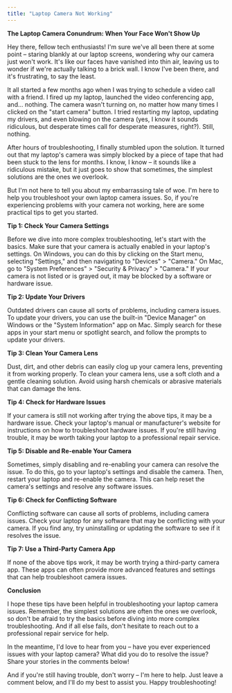 ```yaml
---
title: "Laptop Camera Not Working"
---
```


**The Laptop Camera Conundrum: When Your Face Won't Show Up**

Hey there, fellow tech enthusiasts! I'm sure we've all been there at some point – staring blankly at our laptop screens, wondering why our camera just won't work. It's like our faces have vanished into thin air, leaving us to wonder if we're actually talking to a brick wall. I know I've been there, and it's frustrating, to say the least.

It all started a few months ago when I was trying to schedule a video call with a friend. I fired up my laptop, launched the video conferencing app, and... nothing. The camera wasn't turning on, no matter how many times I clicked on the "start camera" button. I tried restarting my laptop, updating my drivers, and even blowing on the camera (yes, I know it sounds ridiculous, but desperate times call for desperate measures, right?). Still, nothing.

After hours of troubleshooting, I finally stumbled upon the solution. It turned out that my laptop's camera was simply blocked by a piece of tape that had been stuck to the lens for months. I know, I know – it sounds like a ridiculous mistake, but it just goes to show that sometimes, the simplest solutions are the ones we overlook.

But I'm not here to tell you about my embarrassing tale of woe. I'm here to help you troubleshoot your own laptop camera issues. So, if you're experiencing problems with your camera not working, here are some practical tips to get you started.

**Tip 1: Check Your Camera Settings**

Before we dive into more complex troubleshooting, let's start with the basics. Make sure that your camera is actually enabled in your laptop's settings. On Windows, you can do this by clicking on the Start menu, selecting "Settings," and then navigating to "Devices" > "Camera." On Mac, go to "System Preferences" > "Security & Privacy" > "Camera." If your camera is not listed or is grayed out, it may be blocked by a software or hardware issue.

**Tip 2: Update Your Drivers**

Outdated drivers can cause all sorts of problems, including camera issues. To update your drivers, you can use the built-in "Device Manager" on Windows or the "System Information" app on Mac. Simply search for these apps in your start menu or spotlight search, and follow the prompts to update your drivers.

**Tip 3: Clean Your Camera Lens**

Dust, dirt, and other debris can easily clog up your camera lens, preventing it from working properly. To clean your camera lens, use a soft cloth and a gentle cleaning solution. Avoid using harsh chemicals or abrasive materials that can damage the lens.

**Tip 4: Check for Hardware Issues**

If your camera is still not working after trying the above tips, it may be a hardware issue. Check your laptop's manual or manufacturer's website for instructions on how to troubleshoot hardware issues. If you're still having trouble, it may be worth taking your laptop to a professional repair service.

**Tip 5: Disable and Re-enable Your Camera**

Sometimes, simply disabling and re-enabling your camera can resolve the issue. To do this, go to your laptop's settings and disable the camera. Then, restart your laptop and re-enable the camera. This can help reset the camera's settings and resolve any software issues.

**Tip 6: Check for Conflicting Software**

Conflicting software can cause all sorts of problems, including camera issues. Check your laptop for any software that may be conflicting with your camera. If you find any, try uninstalling or updating the software to see if it resolves the issue.

**Tip 7: Use a Third-Party Camera App**

If none of the above tips work, it may be worth trying a third-party camera app. These apps can often provide more advanced features and settings that can help troubleshoot camera issues.

**Conclusion**

I hope these tips have been helpful in troubleshooting your laptop camera issues. Remember, the simplest solutions are often the ones we overlook, so don't be afraid to try the basics before diving into more complex troubleshooting. And if all else fails, don't hesitate to reach out to a professional repair service for help.

In the meantime, I'd love to hear from you – have you ever experienced issues with your laptop camera? What did you do to resolve the issue? Share your stories in the comments below!

And if you're still having trouble, don't worry – I'm here to help. Just leave a comment below, and I'll do my best to assist you. Happy troubleshooting!
